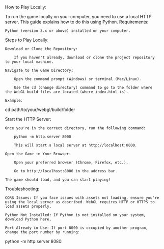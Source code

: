 How to Play Locally:

To run the game locally on your computer, you need to use a local HTTP server. This guide explains how to do this using Python.
Requirements:

    Python (version 3.x or above) installed on your computer.

Steps to Play Locally:

    Download or Clone the Repository:

        If you haven't already, download or clone the project repository to your local machine.

    Navigate to the Game Directory:

        Open the command prompt (Windows) or terminal (Mac/Linux).

        Use the cd (change directory) command to go to the folder where the WebGL build files are located (where index.html is).

    Example:

cd path/to/your/webgl/build/folder

Start the HTTP Server:

    Once you're in the correct directory, run the following command:

        python -m http.server 8000

        This will start a local server at http://localhost:8000.

    Open the Game in Your Browser:

        Open your preferred browser (Chrome, Firefox, etc.).

        Go to http://localhost:8000 in the address bar.

    The game should load, and you can start playing!

Troubleshooting:

    CORS Issues: If you face issues with assets not loading, ensure you're using the local server as described. WebGL requires HTTP or HTTPS to load assets properly.

    Python Not Installed: If Python is not installed on your system, download Python here.

    Port Already in Use: If port 8000 is occupied by another program, change the port number by running:

python -m http.server 8080
